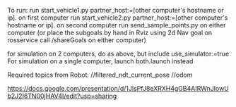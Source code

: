 To run:
run start_vehicle1.py partner_host:=[other computer's hostname or ip]. on first computer
run start_vehicle2.py partner_host:=[other computer's hostname or ip]. on second computer
run send_sample_points.py on either computer (or place the subgoals by hand in Rviz using 2d Nav goal on rosservice call /shareGoals on either computer)

for simulation on 2 computers, do as above, but include use_simulator:=true
For simulation on a single computer, launch both.launch instead

Required topics from Robot:
/<namespace>/filtered_ndt_current_pose
/<namespace>/odom

https://docs.google.com/presentation/d/1JlsPfJ8eXRXH4gGB4AIRWnJIowUb2J2I6TN00jHAV4I/edit?usp=sharing

